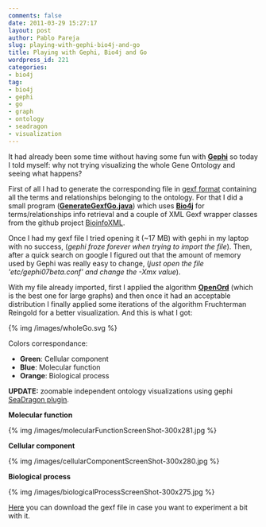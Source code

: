 ```yaml
---
comments: false
date: 2011-03-29 15:27:17
layout: post
author: Pablo Pareja
slug: playing-with-gephi-bio4j-and-go
title: Playing with Gephi, Bio4j and Go
wordpress_id: 221
categories:
- bio4j
tag:
- bio4j
- gephi
- go
- graph
- ontology
- seadragon
- visualization
---
```


It had already been some time without having some fun with [**Gephi**](http://www.gephi.org) so today I told myself: why not trying visualizing the whole Gene Ontology and seeing what happens?

First of all I had to generate the corresponding file in [gexf format](http://gexf.net/format/) containing all the terms and relationships belonging to the ontology.
For that I did a small program ([**GenerateGexfGo.java**](https://github.com/bio4j/Bio4jTools/blob/master/src/com/era7/bioinfo/bio4j/tools/GenerateGexfGo.java)) which uses [**Bio4j**](http://www.bio4j.com) for terms/relationships info retrieval and a couple of XML Gexf wrapper classes from the github project [BioinfoXML](https://github.com/pablopareja/BioinfoXML).

Once I had my gexf file I tried opening it (~17 MB) with gephi in my laptop with no success, (_gephi froze forever when trying to import the file_). 
Then, after a quick search on google I figured out that the amount of memory used by Gephi was really easy to change, (_just open the file 'etc/gephi07beta.conf' and change the -Xmx value_).

With my file already imported, first I applied the algorithm [**OpenOrd**](http://gephi.org/2010/openord-new-layout-plugin-the-fastest-algorithm-so-far/) (which is the best one for large graphs) and then once it had an acceptable distribution I finally applied some iterations of the algorithm Fruchterman Reingold for a better visualization.
And this is what I got:

{% img /images/wholeGo.svg %}

Colors correspondance:	

* **Green**: Cellular component
* **Blue**: Molecular function
* **Orange**: Biological process

**UPDATE:** zoomable independent ontology visualizations using gephi [SeaDragon plugin](http://gephi.org/plugins/seadragon/).

**Molecular function**

{% img /images/molecularFunctionScreenShot-300x281.jpg %}

**Cellular component**

{% img /images/cellularComponentScreenShot-300x280.jpg %}

**Biological process**

{% img /images/biologicalProcessScreenShot-300x275.jpg %}


[Here](https://s3-eu-west-1.amazonaws.com/pablo-tests/wholeGo.gexf) you can download the gexf file in case you want to experiment a bit with it.




